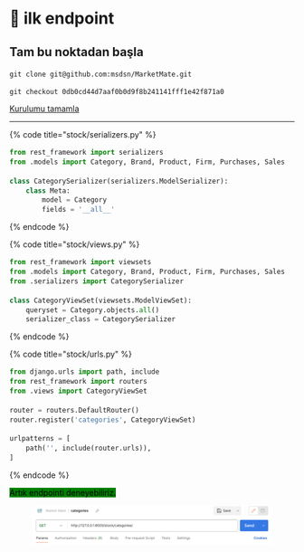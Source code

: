 # 🛫 ilk endpoint

## Tam bu noktadan başla

`git clone git@github.com:msdsn/MarketMate.git`

`git checkout 0db0cd44d7aaf0b0d9f8b241141fff1e42f871a0`

[Kurulumu tamamla](yardimci-sayfalar/django-baslangic.md#localde-baslat)

***

{% code title="stock/serializers.py" %}
```python
from rest_framework import serializers
from .models import Category, Brand, Product, Firm, Purchases, Sales

class CategorySerializer(serializers.ModelSerializer):
    class Meta:
        model = Category
        fields = '__all__'
```
{% endcode %}

{% code title="stock/views.py" %}
```python
from rest_framework import viewsets
from .models import Category, Brand, Product, Firm, Purchases, Sales
from .serializers import CategorySerializer

class CategoryViewSet(viewsets.ModelViewSet):
    queryset = Category.objects.all()
    serializer_class = CategorySerializer
```
{% endcode %}

{% code title="stock/urls.py" %}
```python
from django.urls import path, include
from rest_framework import routers
from .views import CategoryViewSet

router = routers.DefaultRouter()
router.register('categories', CategoryViewSet)

urlpatterns = [
    path('', include(router.urls)),
]
```
{% endcode %}

<mark style="background-color:green;">Artık endpointi deneyebiliriz.</mark>

<figure><img src=".gitbook/assets/Screen Shot 2024-03-06 at 23.08.57.png" alt=""><figcaption></figcaption></figure>

